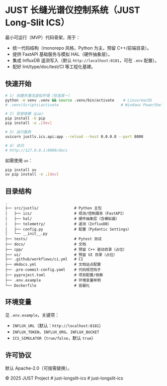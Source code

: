 # JUST 长缝光谱仪控制系统（JUST Long-Slit ICS）

最小可运行（MVP）代码骨架，用于：
- 统一代码结构（monorepo 风格，Python 为主，预留 C++/前端目录）。
- 提供 FastAPI 基础服务与模拟 HAL（硬件抽象层）。
- 集成 InfluxDB 遥测写入（默认 `http://localhost:8181`，可在 `.env` 配置）。
- 配好 lint/type/doc/test/CI 等工程化基建。

## 快速开始

```bash
# 1) 创建并激活虚拟环境（任选其一）
python -m venv .venv && source .venv/bin/activate    # Linux/macOS
# .venv\Scripts\activate                            # Windows PowerShell

# 2) 安装依赖（pip）
pip install -U pip
pip install -e .[dev]

# 3) 运行服务
uvicorn justls.ics.api:app --reload --host 0.0.0.0 --port 8000

# 4) 访问
# http://127.0.0.1:8000/docs
```

如需使用 `uv`：
```bash
pip install uv
uv pip install -e .[dev]
```

## 目录结构

```
.
├── src/justls/                # Python 主包
│   ├── ics/                   # 观测/控制服务（FastAPI）
│   ├── hal/                   # 硬件抽象层（含模拟器）
│   ├── telemetry/             # 遥测（InfluxDB）
│   ├── config.py              # 配置（Pydantic Settings）
│   └── __init__.py
├── tests/                     # Pytest 测试
├── docs/                      # 文档
├── cpp/                       # 预留 C++ 驱动目录（占位）
├── ui/                        # 预留 UI 目录（占位）
├── .github/workflows/ci.yml   # CI
├── mkdocs.yml                 # 文档站点配置
├── .pre-commit-config.yaml    # 代码规范钩子
├── pyproject.toml             # 项目配置/依赖
├── .env.example               # 环境变量样例
└── Dockerfile                 # 容器化
```

## 环境变量

见 `.env.example`，关键项：

- `INFLUX_URL`（默认：`http://localhost:8181`）
- `INFLUX_TOKEN`、`INFLUX_ORG`、`INFLUX_BUCKET`
- `ICS_SIMULATOR`（`true/false`，默认 `true`）

## 许可协议

默认 Apache-2.0（可按需替换）。

© 2025 JUST Project
#   j u s t - l o n g s l i t - i c s  
 #   j u s t - l o n g s l i t - i c s  
 